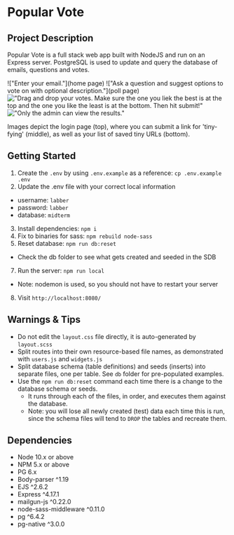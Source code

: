 Popular Vote
=========

## Project Description

Popular Vote is a full stack web app built with NodeJS and run on an Express server. PostgreSQL is used to update and query the database of emails, questions and votes.  

!["Enter your email."](home page)
!["Ask a question and suggest options to vote on with optional description."](poll page)
!["Drag and drop your votes. Make sure the one you liek the best is at the top and the one you like the least is at the bottom. Then hit submit!"](voted)
!["Only the admin can view the results."](results)

Images depict the login page (top), where you can submit a link for 'tiny-fying' (middle), as well as your list of saved tiny URLs (bottom).


## Getting Started

1. Create the `.env` by using `.env.example` as a reference: `cp .env.example .env`
2. Update the .env file with your correct local information 
  - username: `labber` 
  - password: `labber` 
  - database: `midterm`
3. Install dependencies: `npm i`
4. Fix to binaries for sass: `npm rebuild node-sass`
5. Reset database: `npm run db:reset`
  - Check the db folder to see what gets created and seeded in the SDB
7. Run the server: `npm run local`
  - Note: nodemon is used, so you should not have to restart your server
8. Visit `http://localhost:8080/`

## Warnings & Tips

- Do not edit the `layout.css` file directly, it is auto-generated by `layout.scss`
- Split routes into their own resource-based file names, as demonstrated with `users.js` and `widgets.js`
- Split database schema (table definitions) and seeds (inserts) into separate files, one per table. See `db` folder for pre-populated examples. 
- Use the `npm run db:reset` command each time there is a change to the database schema or seeds. 
  - It runs through each of the files, in order, and executes them against the database. 
  - Note: you will lose all newly created (test) data each time this is run, since the schema files will tend to `DROP` the tables and recreate them.

## Dependencies

- Node 10.x or above
- NPM 5.x or above
- PG 6.x
- Body-parser ^1.19 
- EJS ^2.6.2
- Express ^4.17.1
- mailgun-js ^0.22.0
- node-sass-middleware ^0.11.0
- pg ^6.4.2
- pg-native ^3.0.0
